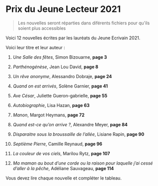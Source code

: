 # Prix du Jeune Lecteur 2021

> Les nouvelles seront réparties dans diférents fichiers pour qu'ils soient plus accessibles

Voici 12 nouvelles écrites par les lauréats du Jeune Ecrivain 2021.

Voici leur titre et leur auteur :

1. *Une Salle des fêtes*, Simon Bizouarne, __page 3__

2. *Parthénogénèse*, Jean Lou David, __page 8__

3. *Un rêve anonyme*, Alessandro Dobraje, __page 24__

4. *Quand on est arrivés*, Solène Garnier, __page 41__

5. *Ave César*, Juliette Gueron-gabrielle, __page 55__

6. *Autobiographie*, Lisa Hazan, __page 63__

7. *Manon*, Margot Heymans, __page 72__

8. *Quand est-ce qu’on arrive ?*, Alexandre Meyer, __page 84__

9. *Disparaitre sous la broussaille de l’allée*, Lisiane Rapin, __page 90__

10. *Septième Pierre*, Camille Reynaud, __page 96__

11. *La couleur de vos ciels*, Marilou Rytz, __page 107__

12. *Ma maman au bout d’une corde ou la raison pour laquelle j’ai cessé d’aller à la pêche*, Adéliane Sauvageau, __page 114__

Vous devez lire chaque nouvelle et compléter le tableau.
